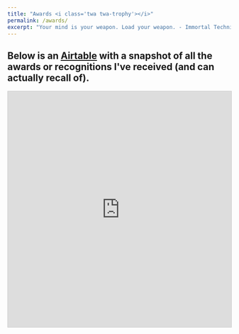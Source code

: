 ```yaml
---
title: "Awards <i class='twa twa-trophy'></i>"
permalink: /awards/
excerpt: "Your mind is your weapon. Load your weapon. - Immortal Technique"
---
```


## Below is an <a href="http://airtable.com" title="Airtable" target="_blank">Airtable</a> with a snapshot of all the awards or recognitions I've received (and can actually recall of).

<iframe class="airtable-embed" src="https://airtable.com/embed/shr9Nn7bTXnti7OAy?backgroundColor=gray&viewControls=on" frameborder="0" onmousewheel="" width="100%" height="533" style="background: transparent; border: 1px solid #ccc;"></iframe>